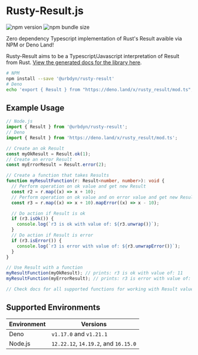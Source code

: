 # Rusty-Result.js

![npm version](https://img.shields.io/npm/v/@urbdyn/rusty-result?color=%2300b300&label=npm%20package)
![npm bundle size](https://img.shields.io/bundlephobia/minzip/@urbdyn/rusty-result)

Zero dependency Typescript implementation of Rust's Result avaible via NPM or Deno Land!

Rusty-Result aims to be a Typescript/Javascript interpretation of Result from Rust.
[View the generated docs for the library here](https://doc.deno.land/https://deno.land/x/rusty_result/mod.ts).

```bash
# NPM
npm install --save '@urbdyn/rusty-result'
# Deno
echo 'export { Result } from "https://deno.land/x/rusty_result/mod.ts";' >> ./deps.ts
```

## Example Usage

```typescript
// Node.js
import { Result } from '@urbdyn/rusty-result';
// Deno
import { Result } from 'https://deno.land/x/rusty_result/mod.ts';

// Create an ok Result
const myOkResult = Result.ok(1);
// Create an error Result
const myErrorResult = Result.error(2);

// Create a function that takes Results
function myResultFunction(r: Result<number, number>): void {
  // Perform operation on ok value and get new Result
  const r2 = r.map((x) => x + 10);
  // Perform operation on ok value and on error value and get new Result
  const r3 = r.map((x) => x + 10).mapError((x) => x - 10);

  // Do action if Result is ok
  if (r3.isOk()) {
    console.log(`r3 is ok with value of: ${r3.unwrap()}`);
  }
  // Do action if Result is error
  if (r3.isError()) {
    console.log(`r3 is error with value of: ${r3.unwrapError()}`);
  }
}

// Use Result with a function
myResultFunction(myOkResult); // prints: r3 is ok with value of: 11
myResultFunction(myErrorResult); // prints: r3 is error with value of: -8

// Check docs for all supported functions for working with Result values!
```

## Supported Environments

| Environment | Versions                             |
| ----------- | ------------------------------------ |
| Deno        | `v1.17.0` and `v1.21.1`              |
| Node.js     | `12.22.12`, `14.19.2`, and `16.15.0` |
